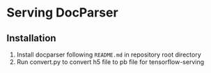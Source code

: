 # Serving DocParser

## Installation
1. Install docparser following `README.md` in repository root directory
2. Run convert.py to convert h5 file to pb file for tensorflow-serving
